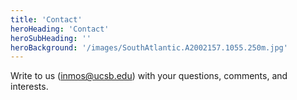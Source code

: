 ```yaml
---
title: 'Contact'
heroHeading: 'Contact'
heroSubHeading: ''
heroBackground: '/images/SouthAtlantic.A2002157.1055.250m.jpg'
---
```


Write to us (inmos@ucsb.edu) with your questions, comments, and interests.
<!-- next step: make email as url -->

<!-- {{< form-contact action="https://formspree.io/f/mpznyozb"  >}} -->
<!-- in the future, consider a web Contact Form -->